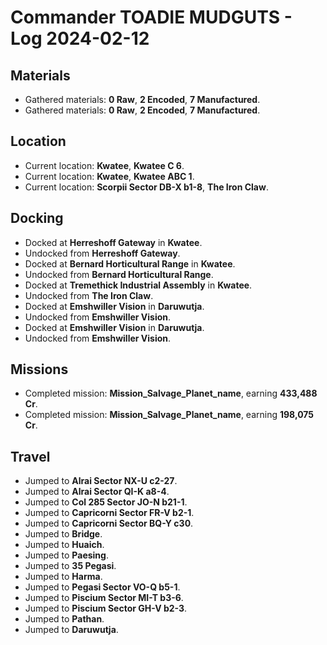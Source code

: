 # Commander TOADIE MUDGUTS - Log 2024-02-12

## Materials
- Gathered materials: **0 Raw**, **2 Encoded**, **7 Manufactured**.
- Gathered materials: **0 Raw**, **2 Encoded**, **7 Manufactured**.

## Location
- Current location: **Kwatee**, **Kwatee C 6**.
- Current location: **Kwatee**, **Kwatee ABC 1**.
- Current location: **Scorpii Sector DB-X b1-8**, **The Iron Claw**.

## Docking
- Docked at **Herreshoff Gateway** in **Kwatee**.
- Undocked from **Herreshoff Gateway**.
- Docked at **Bernard Horticultural Range** in **Kwatee**.
- Undocked from **Bernard Horticultural Range**.
- Docked at **Tremethick Industrial Assembly** in **Kwatee**.
- Undocked from **The Iron Claw**.
- Docked at **Emshwiller Vision** in **Daruwutja**.
- Undocked from **Emshwiller Vision**.
- Docked at **Emshwiller Vision** in **Daruwutja**.
- Undocked from **Emshwiller Vision**.

## Missions
- Completed mission: **Mission_Salvage_Planet_name**, earning **433,488 Cr**.
- Completed mission: **Mission_Salvage_Planet_name**, earning **198,075 Cr**.

## Travel
- Jumped to **Alrai Sector NX-U c2-27**.
- Jumped to **Alrai Sector QI-K a8-4**.
- Jumped to **Col 285 Sector JO-N b21-1**.
- Jumped to **Capricorni Sector FR-V b2-1**.
- Jumped to **Capricorni Sector BQ-Y c30**.
- Jumped to **Bridge**.
- Jumped to **Huaich**.
- Jumped to **Paesing**.
- Jumped to **35 Pegasi**.
- Jumped to **Harma**.
- Jumped to **Pegasi Sector VO-Q b5-1**.
- Jumped to **Piscium Sector MI-T b3-6**.
- Jumped to **Piscium Sector GH-V b2-3**.
- Jumped to **Pathan**.
- Jumped to **Daruwutja**.

